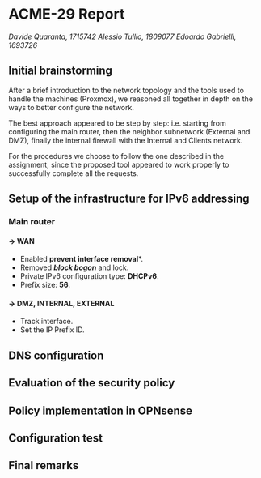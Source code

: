 # ACME-29 Report

*Davide Quaranta, 1715742*
*Alessio Tullio, 1809077*
*Edoardo Gabrielli, 1693726*

## Initial brainstorming

After a brief introduction to the network topology and the tools used to handle the machines (Proxmox), we reasoned all together in depth on the ways to better configure the network. 

The best approach appeared to be step by step: i.e. starting from configuring the main router, then the neighbor subnetwork (External and DMZ), finally the internal firewall with the Internal and Clients network.

For the procedures we choose to follow the one described in the assignment, since the proposed tool appeared to work properly to successfully complete all the requests.

## Setup of the infrastructure for IPv6 addressing

### Main router

#### -> WAN

- Enabled **prevent interface removal***.
- Removed ***block bogon*** and lock.
- Private IPv6 configuration type: **DHCPv6**.
- Prefix size: **56**.

#### -> DMZ, INTERNAL, EXTERNAL

- Track interface.
- Set the IP Prefix ID.

## DNS configuration

## Evaluation of the security policy

## Policy implementation in OPNsense

## Configuration test

## Final remarks